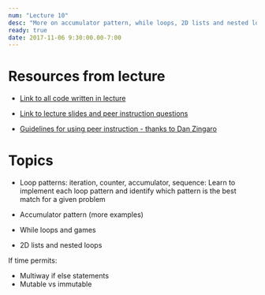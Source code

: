 ```yaml
---
num: "Lecture 10"
desc: "More on accumulator pattern, while loops, 2D lists and nested loops"
ready: true
date: 2017-11-06 9:30:00.00-7:00
---
```


# Resources from lecture

* [Link to all code written in lecture](https://github.com/ucsb-cs8-f17/cs8-f17-lecture-code)

* [Link to lecture slides and peer instruction questions](https://drive.google.com/drive/folders/0BxIvQwpl4ocoRy1Pa041SThLUFU?usp=sharing)

* [Guidelines for using peer instruction - thanks to Dan Zingaro](https://drive.google.com/file/d/0BxIvQwpl4ocoX2ZpUjJDZW52Wlk/view?usp=sharing)



# Topics

* Loop patterns: iteration, counter, accumulator, sequence: Learn to implement each loop pattern and identify which pattern is the best match for a given problem

* Accumulator pattern (more examples)
* While loops and games
* 2D lists and nested loops

If time permits:
* Multiway if else statements
* Mutable vs immutable















